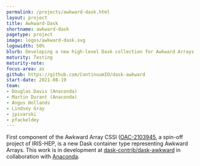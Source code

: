 ```yaml
---
permalink: /projects/awkward-dask.html
layout: project
title: Awkward-Dask
shortname: awkward-dask
pagetype: project
image: logos/awkward-dask.svg
logowidth: 50%
blurb: Developing a new high-level Dask collection for Awkward Arrays
maturity: Testing
maturity-note:
focus-area: as
github: https://github.com/ContinuumIO/dask-awkward
start-date: 2021-08-19
team:
- Douglas Davis (Anaconda)
- Martin Durant (Anaconda)
- Angus Hollands
- Lindsey Gray
- jpivarski
- pfackeldey
---
```


First component of the Awkward Array CSSI ([OAC-2103945](https://www.nsf.gov/awardsearch/showAward?AWD_ID=2103945), a spin-off project of IRIS-HEP,
is a new Dask container type representing Awkward Arrays. This work is in development at
[dask-contrib/dask-awkward](https://github.com/dask-contrib/dask-awkward/) in collaboration with [Anaconda](https://www.anaconda.com/).
